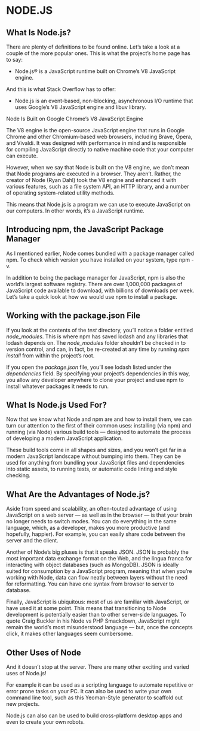 # NODE.JS

## What Is Node.js?

There are plenty of definitions to be found online. Let’s take a look at a couple of the more popular ones. This is what the project’s home page has to say:

- Node.js® is a JavaScript runtime built on Chrome’s V8 JavaScript engine.

And this is what Stack Overflow has to offer:
- Node.js is an event-based, non-blocking, asynchronous I/O runtime that uses Google’s V8 JavaScript engine and libuv library.

Node Is Built on Google Chrome’s V8 JavaScript Engine

The V8 engine is the open-source JavaScript engine that runs in Google Chrome and other Chromium-based web browsers, including Brave, Opera, and Vivaldi. It was designed with performance in mind and is responsible for compiling JavaScript directly to native machine code that your computer can execute.

However, when we say that Node is built on the V8 engine, we don’t mean that Node programs are executed in a browser. They aren’t. Rather, the creator of Node (Ryan Dahl) took the V8 engine and enhanced it with various features, such as a file system API, an HTTP library, and a number of operating system–related utility methods.

This means that Node.js is a program we can use to execute JavaScript on our computers. In other words, it’s a JavaScript runtime.

## Introducing npm, the JavaScript Package Manager

As I mentioned earlier, Node comes bundled with a package manager called npm. To check which version you have installed on your system, type npm -v.

In addition to being the package manager for JavaScript, npm is also the world’s largest software registry. There are over 1,000,000 packages of JavaScript code available to download, with billions of downloads per week. Let’s take a quick look at how we would use npm to install a package.

## Working with the package.json File

If you look at the contents of the *test* directory, you’ll notice a folder entitled *node_modules*. This is where npm has saved lodash and any libraries that lodash depends on. The *node_modules* folder shouldn’t be checked in to version control, and can, in fact, be re-created at any time by running *npm install* from within the project’s root.

If you open the *package.json* file, you’ll see lodash listed under the *dependencies* field. By specifying your project’s dependencies in this way, you allow any developer anywhere to clone your project and use npm to install whatever packages it needs to run.

## What Is Node.js Used For?

Now that we know what Node and npm are and how to install them, we can turn our attention to the first of their common uses: installing (via npm) and running (via Node) various build tools — designed to automate the process of developing a modern JavaScript application.

These build tools come in all shapes and sizes, and you won’t get far in a modern JavaScript landscape without bumping into them. They can be used for anything from bundling your JavaScript files and dependencies into static assets, to running tests, or automatic code linting and style checking.

## What Are the Advantages of Node.js?

Aside from speed and scalability, an often-touted advantage of using JavaScript on a web server — as well as in the browser — is that your brain no longer needs to switch modes. You can do everything in the same language, which, as a developer, makes you more productive (and hopefully, happier). For example, you can easily share code between the server and the client.

Another of Node’s big pluses is that it speaks JSON. JSON is probably the most important data exchange format on the Web, and the lingua franca for interacting with object databases (such as MongoDB). JSON is ideally suited for consumption by a JavaScript program, meaning that when you’re working with Node, data can flow neatly between layers without the need for reformatting. You can have one syntax from browser to server to database.

Finally, JavaScript is ubiquitous: most of us are familiar with JavaScript, or have used it at some point. This means that transitioning to Node development is potentially easier than to other server-side languages. To quote Craig Buckler in his Node vs PHP Smackdown, JavaScript might remain the world’s most misunderstood language — but, once the concepts click, it makes other languages seem cumbersome.

## Other Uses of Node

And it doesn’t stop at the server. There are many other exciting and varied uses of Node.js!

For example it can be used as a scripting language to automate repetitive or error prone tasks on your PC. It can also be used to write your own command line tool, such as this Yeoman-Style generator to scaffold out new projects.

Node.js can also can be used to build cross-platform desktop apps and even to create your own robots. 